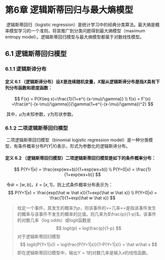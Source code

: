 # 第6章	逻辑斯蒂回归与最大熵模型

​	逻辑斯蒂回归（logistic regression）是统计学习中的经典分类算法。最大熵是概率模型学习的一个准则，将其推广到分类问题得到最大熵模型（maximum entropy model）。逻辑斯蒂回归模型与最大熵模型都属于对数线性模型。

## 6.1	逻辑斯蒂回归模型

### 6.1.1	逻辑斯谛分布

#### 	定义 6.1 （逻辑斯谛分布）设$X$是连续随机变量，$X$服从逻辑斯谛分布是指$X$具有下列分布函数和密度函数：

$$
F(x) = P(X\leq x)=\frac{1}{1+e^{-(x-\mu)/\gamma}} \\
f(x) = F'(x) =\frac{e^{-(x-\mu)/\gamma}}{\gamma(1+e^{-(x-\mu)/\gamma})^2}
$$

​	其中，$\mu$为未知参数，$\gamma$为形状参数。

### 6.1.2	二项逻辑斯蒂回归模型

​	二项逻辑斯蒂回归模型（binomial logistic regression model）是一种分类模型，有条件概率分布$P(Y|X)$表示，形式为参数化的逻辑斯谛分布。

#### 	定义 6.2 （逻辑斯蒂回归模型）二项逻辑斯蒂回归模型是如下的条件概率分布：

$$
P(Y=1|x) = \frac{exp(wx+b)}{1+exp(wx+b)} \\
P(Y=0|x) = \frac{1}{1+exp(wx+b)}
$$

​	令$\hat w = [w, b]$，$\hat x = [x, 1]$，则上式条件概率分布表示为：
$$
P(Y=1|x) = \frac{exp(\hat w \hat x)}{1+exp(\hat w \hat x)} \\
P(Y=0|x) = \frac{1}{1+exp(\hat w \hat x)}
$$

> 给定一个事件，其发生的概率为$p$，则该事件的==几率==是指该事件发生的概率与该事件不发生的概率的比值。则几率为$\frac{p}{1-p}$。该事件的对数几率（log odds）或logit函数是
> $$
> logit(p) = log\frac{p}{1-p}
> $$
> 对于逻辑斯蒂回归模型
> $$
> logit(P(Y=1|x)) = log\frac{P(Y=1|x)}{1-P(Y=1|x)} = \hat w\hat x
> $$
> 即在逻辑斯蒂回归模型中，输出$Y=1$的对数几率是输入$x$的线性函数。

